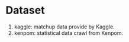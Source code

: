 # Dataset
1. kaggle: matchup data provide by Kaggle.
2. kenpom: statistical data crawl from Kenpom.
